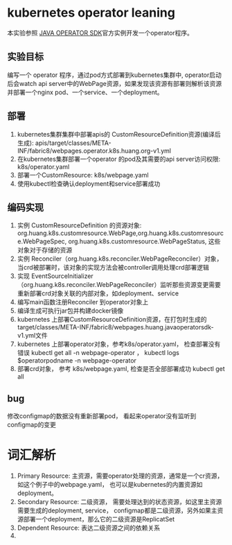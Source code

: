 # kubernetes operator leaning
本实验参照 [JAVA OPERATOR SDK](https://javaoperatorsdk.io/)官方实例开发一个operator程序。
## 实验目标
编写一个 operator 程序，通过pod方式部署到kubernetes集群中, operator启动后会watch api server中的WebPage资源，如果发现该资源有部署则解析该资源并部署一个nginx pod、一个service、一个deployment。

## 部署
1. kubernetes集群集群中部署apis的 CustomResourceDefinition资源(编译后生成): apis/target/classes/META-INF/fabric8/webpages.operator.k8s.huang.org-v1.yml
2. 在kubernetes集群部署一个operator 的pod及其需要的api server访问权限: k8s/operator.yaml
3. 部署一个CustomResource: k8s/webpage.yaml
4. 使用kubectl检查确认deployment和service部署成功

## 编码实现
1. 实例 CustomResourceDefinition 的资源对象: org.huang.k8s.customresource.WebPage,org.huang.k8s.customresource.WebPageSpec, org.huang.k8s.customresource.WebPageStatus, 这些对象对于存储的资源
2. 实例 Reconciler（org.huang.k8s.reconciler.WebPageReconciler）对象， 当crd被部署时，该对象的实现方法会被controller调用处理crd部署逻辑
3. 实现 EventSourceInitializer（org.huang.k8s.reconciler.WebPageReconciler）监听那些资源变更需要重新部署crd对象关联的内部对象，如deployment、service
4. 编写main函数注册Reconciler 到operator对象上
5. 编译生成可执行jar包并构建docker镜像
6. kubernetes 上部署CustomResourceDefinition资源，在打包时生成的 target/classes/META-INF/fabric8/webpages.huang.javaoperatorsdk-v1.yml文件
7. kubernetes 上部署operator对象，参考k8s/operator.yaml， 检查部署没有错误 kubectl get all -n webpage-operator ，  kubectl logs $operatorpodname -n webpage-operator
8. 部署crd对象， 参考 k8s/webpage.yaml, 检查是否全部部署成功  kubectl get all
## bug
修改configmap的数据没有重新部署pod， 看起来operator没有监听到configmap的变更

# 词汇解析
1. Primary Resource: 主资源，需要operator处理的资源，通常是一个cr资源，如这个例子中的webpage.yaml， 也可以是kubernetes的内置资源如deployment。
2. Secondary Resource: 二级资源， 需要处理达到的状态资源，如这里主资源需要生成的deployment, service， configmap都是二级资源，另外如果主资源部署一个deployment，那么它的二级资源是ReplicatSet
3. Dependent Resource: 表达二级资源之间的依赖关系
4. 